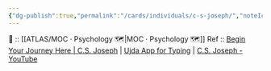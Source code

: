 ```yaml
---
{"dg-publish":true,"permalink":"/cards/individuals/c-s-joseph/","noteIcon":"","created":"2023-01-29T18:56:34.797+01:00","updated":"2023-04-07T16:11:45.567+02:00"}
---
```


🔼 :: [[ATLAS/MOC · Psychology 🗺️\|MOC · Psychology 🗺️]]
Ref :: [Begin Your Journey Here | C.S. Joseph](https://csjoseph.life/) | [Ujda App for Typing](https://www.udja.app/#/) | [C.S. Joseph - YouTube](https://www.youtube.com/@CSJoseph)
